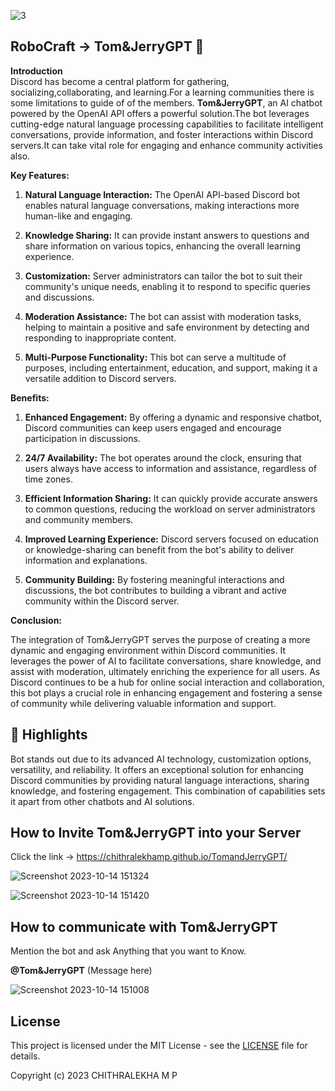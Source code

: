 
![3](https://github.com/chithralekhamp/TomandJerryGPT/assets/82331436/f3c56df3-24cb-4518-a348-a2b39aff4e78)
## RoboCraft -> Tom&JerryGPT 🤖
**Introduction**<br> 
Discord has become a central platform for gathering, socializing,collaborating, and learning.For a learning communities there is some limitations to guide of of the members. **Tom&JerryGPT**, an AI chatbot powered by the OpenAI API offers a powerful solution.The bot leverages cutting-edge natural language processing capabilities to facilitate intelligent conversations, provide information, and foster interactions within Discord servers.It can take vital role for engaging and enhance community activities also.

**Key Features:**

1. **Natural Language Interaction:** The OpenAI API-based Discord bot enables natural language conversations, making interactions more human-like and engaging.

2. **Knowledge Sharing:** It can provide instant answers to questions and share information on various topics, enhancing the overall learning experience.

3. **Customization:** Server administrators can tailor the bot to suit their community's unique needs, enabling it to respond to specific queries and discussions.

4. **Moderation Assistance:** The bot can assist with moderation tasks, helping to maintain a positive and safe environment by detecting and responding to inappropriate content.

5. **Multi-Purpose Functionality:** This bot can serve a multitude of purposes, including entertainment, education, and support, making it a versatile addition to Discord servers.

**Benefits:**

1. **Enhanced Engagement:** By offering a dynamic and responsive chatbot, Discord communities can keep users engaged and encourage participation in discussions.

2. **24/7 Availability:** The bot operates around the clock, ensuring that users always have access to information and assistance, regardless of time zones.

3. **Efficient Information Sharing:** It can quickly provide accurate answers to common questions, reducing the workload on server administrators and community members.

4. **Improved Learning Experience:** Discord servers focused on education or knowledge-sharing can benefit from the bot's ability to deliver information and explanations.

5. **Community Building:** By fostering meaningful interactions and discussions, the bot contributes to building a vibrant and active community within the Discord server.

**Conclusion:**

The integration of Tom&JerryGPT serves the purpose of creating a more dynamic and engaging environment within Discord communities. It leverages the power of AI to facilitate conversations, share knowledge, and assist with moderation, ultimately enriching the experience for all users. As Discord continues to be a hub for online social interaction and collaboration, this bot plays a crucial role in enhancing engagement and fostering a sense of community while delivering valuable information and support.



## 🔦 Highlights

Bot stands out due to its advanced AI technology, customization options, versatility, and reliability. It offers an exceptional solution for enhancing Discord communities by providing natural language interactions, sharing knowledge, and fostering engagement. This combination of capabilities sets it apart from other chatbots and AI solutions.

## How to Invite Tom&JerryGPT into your Server
Click the link -> https://chithralekhamp.github.io/TomandJerryGPT/

![Screenshot 2023-10-14 151324](https://github.com/chithralekhamp/TomandJerryGPT/assets/82331436/e1cc1709-d079-48c7-8974-88f579f37dfb)

![Screenshot 2023-10-14 151420](https://github.com/chithralekhamp/TomandJerryGPT/assets/82331436/cceaa1aa-6983-4cce-a4c1-f5e1975d14c8)

## How to communicate with Tom&JerryGPT
Mention the bot and ask Anything that you want to Know.

**@Tom&JerryGPT** (Message here)

![Screenshot 2023-10-14 151008](https://github.com/chithralekhamp/TomandJerryGPT/assets/82331436/d1145c42-a5bf-428e-a4c4-1e5f2c5aafee)

## License

This project is licensed under the MIT License - see the <a href="LICENSE">LICENSE</a> file for details.

Copyright (c) 2023 CHITHRALEKHA M P
